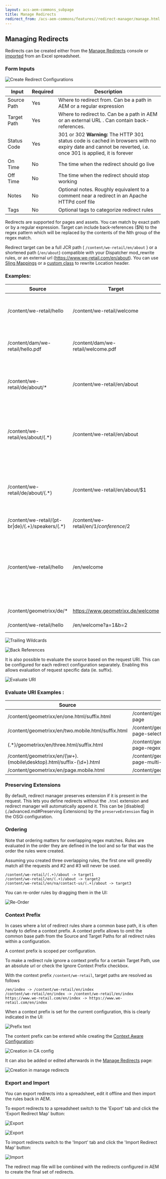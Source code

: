 ```yaml
---
layout: acs-aem-commons_subpage
title: Manage Redirects
redirect_from: /acs-aem-commons/features//redirect-manager/manage.html
---
```


## Managing Redirects

Redirects can be created either from the [Manage Redirects](http://localhost:4502/apps/acs-commons/content/redirect-manager.html/conf/global/settings/redirects) console
or [imported](#export-and-import) from an Excel spreadsheet.

### Form Inputs

![Create Redirect Configurations](../images/create-rule.png)


| Input       | Required | Description                                                                                                                                                |
|-------------|----------|------------------------------------------------------------------------------------------------------------------------------------------------------------|
| Source Path | Yes      | Where to redirect from. Can be a path in AEM or a regular expression                                                                                       |
| Target Path | Yes      | Where to redirect to. Can be a path in AEM or an external URL . Can contain back-references.                                                               |
| Status Code | Yes      | 301 or 302 **Warning:** The HTTP 301 status code is cached in browsers with no expiry date and cannot be reverted, i.e. once 301 is applied, it is forever |
| On Time     | No       | The time when the redirect should go live                                                                                                                  |
| Off Time    | No       | The time when the redirect should stop working                                                                                                             |
| Notes       | No       | Optional notes. Roughly equivalent to a comment near a redirect in an Apache HTTPd conf file                                                               |
| Tags        | No       | Optional tags to categorize redirect rules                                                                                                                 |

Redirects are supported for pages and assets. You can match by exact path or by a regular expression.
Target can include back-references ($N) to the regex pattern which will be replaced by the contents of the Nth group of
the regex match.

Redirect target can be a full JCR path ( `/content/we-retail/en/about` ) or a shortened path (`/en/about`) compatible with
your Dispatcher mod_rewrite rules, or an external url (https://www.we-retail.com/en/about).
You can use [Sling Mappings](./mappings.html) or a [custom class](./mappings.html#custom-location-rewriter) to rewrite Location header.

### Examples:

| Source                                           | Target                            | Description                                                                                                                                                                                           |
|--------------------------------------------------|-----------------------------------|-------------------------------------------------------------------------------------------------------------------------------------------------------------------------------------------------------|
| /content/we-retail/hello                         | /content/we-retail/welcome        | Match a page by path. Redirect `/content/we-retail/hello` to `/content/we-retail/welcome`                                                                                                             |
| /content/dam/we-retail/hello.pdf                 | /content/dam/we-retail/welcome.pdf | Match an asset by path. Redirect `/content/dam/we-retail/hello.pdf` to `/content/dam/we-retail/welcome.pdf`                                                                                           |
| /content/we-retail/de/about/*                    | /content/we-retail/en/about       | Wildcard Match.  Redirect all pages that start with `/content/we-retail/de/about/*` to `/content/we-retail/en/about`                                                                                  |
| /content/we-retail/es/about/(.*)                 | /content/we-retail/en/about       | Regex Match equivalent to `/content/we-retail/de/about/*`.  Redirect all pages that match `/content/we-retail/de/about/(.*)` to `/content/we-retail/en/about`                                         |
| /content/we-retail/de/about/(.*)                 | /content/we-retail/en/about/$1    | Use a back-reference to redirect german pages (de) to  their english versions (en), e.g. `/content/we-retail/de/about/team => /content/we-retail/en/about/team`                                       |
| /content/we-retail/(pt-br\|de)/(.+)/speakers/(.*)  | /content/we-retail/en/$1/conference/$2 | An example with two back references.                                                                                                                                                                  |
| /content/we-retail/hello                         | /en/welcome                       | Return a shortened url (`/en/welcome`) instead of `/content/we-retail/en/welcome` . This will work assuming your dispatcher configuration rewrites `/en/welcome` into `/content/we-retail/en/welcome` |
| /content/geometrixx/de/*                         | https://www.geometrixx.de/welcome | Redirect to an external domain                                                                                                                                                                        |
| /content/we-retail/hello                         | /en/welcome?a=1&b=2               | Redirect target can include a query string                                                                                                                                                            |


![Trailing Wildcards](../images/trailing-wildcard-1.png)

![Back References](../images/regex-backref.png)

It is also possible to evaluate the source based on the request URI. This can be configured for each redirect configuration separately.
Enabling this allows evaluation of request specific data (ie. suffix).

![Evaluate URI](../images/evaluateUri-rule.png)

### Evaluate URI Examples :

| Source                                                              | Target                                        |
|---------------------------------------------------------------------|-----------------------------------------------|
| /content/geometrixx/en/one.html/suffix.html                         | /content/geometrixx/en/redirected-page        |
| /content/geometrixx/en/two.mobile.html/suffix.html                  | /content/geometrixx/en/redirected-page-selector |
| (.*)/geometrixx/en/three.html/suffix.html                           | /content/geometrixx/en/redirected-page-regex  |
| /content/geometrixx/en/(\w+).(mobile\desktop).html/suffix-(\d+).html | /content/geometrixx/en/redirected-page-multi-regex |
| /content/geometrixx/en/page.mobile.html                             | /content/geometrixx/en/page.desktop           |

### Preserving Extensions

By default, redirect manager preserves extension if it is present in the request.
This lets you define redirects without the `.html` extension and redirect manager will automatically append it.
This can be [disabled](./advanced.md#Preserving Extensions) by the `preserveExtension` flag in the OSGi configuration.

### Ordering

Note that ordering matters for overlapping regex matches.
Rules are evaluated in the order they are defined in the tool and so far that was the order the rules were created.

Assuming you created three overlapping rules, the first one will greedily match all the requests and #2 and #3 will never be used.

```
/content/we-retail/(.+)/about -> target1
/content/we-retail/en/(.+)/about -> target2
/content/we-retail/en/na/contact-us/(.+)/about -> target3
```

You can re-order rules by dragging them in the UI:

![Re-Order](../images/drag.png)


### Context Prefix

In cases where a lot of redirect rules share a common base path, it is often handy to define a context prefix. A context prefix allows to omit the common base path from the Source and Target Paths for all redirect rules within a configuration.

A context prefix is scoped per configuration.

To make a redirect rule ignore a context prefix for a certain Target Path, use an absolute url or check the Ignore Context Prefix checkbox.

With the context prefix `/content/we-retail`, target paths are resolved as follows

```
/en/index -> /content/we-retail/en/index
/content/we-retail/en/index -> /content/we-retail/en/index
https://www.we-retail.com/en/index -> https://www.we-retail.com/en/index
```

When a context prefix is set for the current configuration, this is clearly indicated in the UI:

![Prefix text](../images/prefix-text.png)

The content prefix can be entered while creating the [Context Aware Configuration](./caconfig.html):

![Creation in CA config](../images/prefix-create1.png)

It can also be added or edited afterwards in the [Manage Redirects](http://localhost:4502/apps/acs-commons/content/redirect-manager.html/conf/global/settings/redirects) page:

![Creation in manage redirects](../images/prefix-create2.png)


### Export and Import

You can export redirects into a spreadsheet, edit it offline and then import the rules back in AEM.

To export redirects to a spreadsheet switch to the 'Export' tab and click the 'Export Redirect Map' button:

![Export](../images/export.png)

![Export](../images/export-xls.png)

To import redirects switch to the 'Import' tab and click the 'Import Redirect Map' button:

![Import](../images/import.png)

The redirect map file will be combined with the redirects configured in AEM to create the final set of redirects. 
